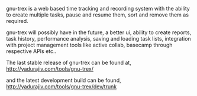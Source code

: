 gnu-trex is a web based time tracking and recording system with the ability to create multiple tasks, pause and resume them, sort and remove them as required.

gnu-trex will possibly have in the future, a better ui, ability to create reports, task history, performance analysis, saving and loading task lists, integration with project management tools like active collab, basecamp through respective APIs etc..

The last stable release of gnu-trex can be found at, http://yadurajiv.com/tools/gnu-trex/

and the latest development build can be found, http://yadurajiv.com/tools/gnu-trex/dev/trunk